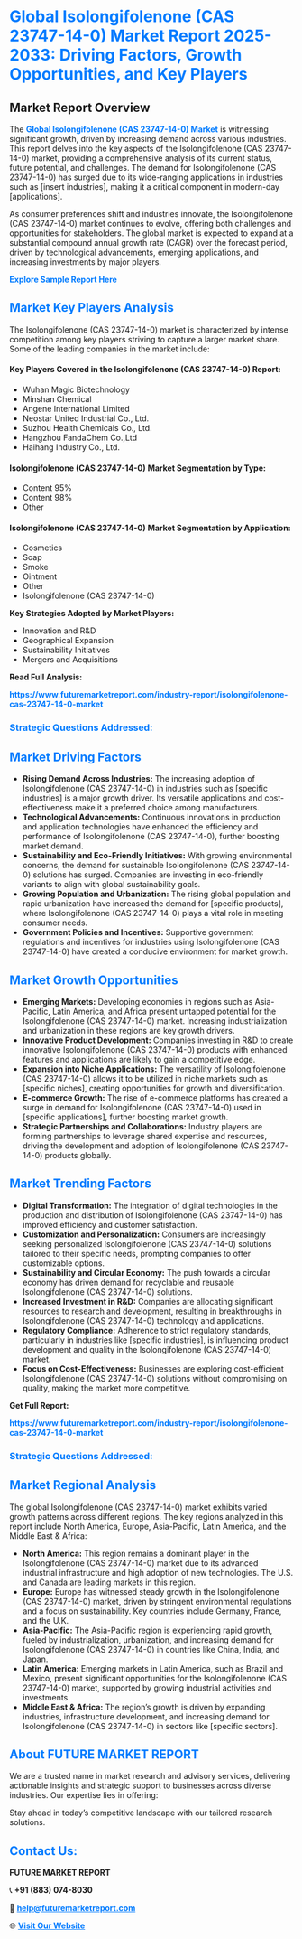 <h1 style="color: #007BFF;">Global Isolongifolenone (CAS 23747-14-0) Market Report 2025-2033: Driving Factors, Growth Opportunities, and Key Players</h1>

<section id="overview">
<h2>Market Report Overview</h2>
<p>The <a href="https://www.futuremarketreport.com/industry-report/isolongifolenone-cas-23747-14-0-market" style="color: #007BFF; text-decoration: none;"><strong>Global Isolongifolenone (CAS 23747-14-0) Market</strong></a> is witnessing significant growth, driven by increasing demand across various industries. This report delves into the key aspects of the Isolongifolenone (CAS 23747-14-0) market, providing a comprehensive analysis of its current status, future potential, and challenges. The demand for Isolongifolenone (CAS 23747-14-0) has surged due to its wide-ranging applications in industries such as [insert industries], making it a critical component in modern-day [applications].</p>
<p>As consumer preferences shift and industries innovate, the Isolongifolenone (CAS 23747-14-0) market continues to evolve, offering both challenges and opportunities for stakeholders. The global market is expected to expand at a substantial compound annual growth rate (CAGR) over the forecast period, driven by technological advancements, emerging applications, and increasing investments by major players.</p>
</section>

<section id="overview">
<p><a href="https://www.futuremarketreport.com/request-sample/reportId=112724" style="color: #007BFF; text-decoration: none;"><strong>Explore Sample Report Here</strong></a></p>
</section>

<section id="key-players">
<h2 style="color: #007BFF;">Market Key Players Analysis</h2>
<p>The Isolongifolenone (CAS 23747-14-0) market is characterized by intense competition among key players striving to capture a larger market share. Some of the leading companies in the market include:</p>
<h4>Key Players Covered in the Isolongifolenone (CAS 23747-14-0) Report:</h4>
<ul><li>Wuhan Magic Biotechnology</li><li>Minshan Chemical</li><li>Angene International Limited</li><li>Neostar United Industrial Co., Ltd.</li><li>Suzhou Health Chemicals Co., Ltd.</li><li>Hangzhou FandaChem Co.,Ltd</li><li>Haihang Industry Co., Ltd.</li></ul>
<h4>Isolongifolenone (CAS 23747-14-0) Market Segmentation by Type:</h4>
<ul><li>Content 95%</li><li>Content 98%</li><li>Other</li></ul>

<h4>Isolongifolenone (CAS 23747-14-0) Market Segmentation by Application:</h4>
<ul><li>Cosmetics</li><li>Soap</li><li>Smoke</li><li>Ointment</li><li>Other</li><li>Isolongifolenone (CAS 23747-14-0)</li></ul>
<p><strong>Key Strategies Adopted by Market Players:</strong></p>
<ul>
<li>Innovation and R&D</li>
<li>Geographical Expansion</li>
<li>Sustainability Initiatives</li>
<li>Mergers and Acquisitions</li>
</ul>
</section>

<section>
<p><strong>Read Full Analysis: </strong></p><a href="https://www.futuremarketreport.com/industry-report/isolongifolenone-cas-23747-14-0-market" style="color: #007BFF; text-decoration: none;"><strong>https://www.futuremarketreport.com/industry-report/isolongifolenone-cas-23747-14-0-market</strong></a>
<h3 style="color: #007BFF;">Strategic Questions Addressed:</h3>
</section>

<section id="driving-factors">
<h2 style="color: #007BFF;">Market Driving Factors</h2>
<ul>
<li><strong>Rising Demand Across Industries:</strong> The increasing adoption of Isolongifolenone (CAS 23747-14-0) in industries such as [specific industries] is a major growth driver. Its versatile applications and cost-effectiveness make it a preferred choice among manufacturers.</li>
<li><strong>Technological Advancements:</strong> Continuous innovations in production and application technologies have enhanced the efficiency and performance of Isolongifolenone (CAS 23747-14-0), further boosting market demand.</li>
<li><strong>Sustainability and Eco-Friendly Initiatives:</strong> With growing environmental concerns, the demand for sustainable Isolongifolenone (CAS 23747-14-0) solutions has surged. Companies are investing in eco-friendly variants to align with global sustainability goals.</li>
<li><strong>Growing Population and Urbanization:</strong> The rising global population and rapid urbanization have increased the demand for [specific products], where Isolongifolenone (CAS 23747-14-0) plays a vital role in meeting consumer needs.</li>
<li><strong>Government Policies and Incentives:</strong> Supportive government regulations and incentives for industries using Isolongifolenone (CAS 23747-14-0) have created a conducive environment for market growth.</li>
</ul>
</section>

<section id="growth-opportunities">
<h2 style="color: #007BFF;">Market Growth Opportunities</h2>
<ul>
<li><strong>Emerging Markets:</strong> Developing economies in regions such as Asia-Pacific, Latin America, and Africa present untapped potential for the Isolongifolenone (CAS 23747-14-0) market. Increasing industrialization and urbanization in these regions are key growth drivers.</li>
<li><strong>Innovative Product Development:</strong> Companies investing in R&D to create innovative Isolongifolenone (CAS 23747-14-0) products with enhanced features and applications are likely to gain a competitive edge.</li>
<li><strong>Expansion into Niche Applications:</strong> The versatility of Isolongifolenone (CAS 23747-14-0) allows it to be utilized in niche markets such as [specific niches], creating opportunities for growth and diversification.</li>
<li><strong>E-commerce Growth:</strong> The rise of e-commerce platforms has created a surge in demand for Isolongifolenone (CAS 23747-14-0) used in [specific applications], further boosting market growth.</li>
<li><strong>Strategic Partnerships and Collaborations:</strong> Industry players are forming partnerships to leverage shared expertise and resources, driving the development and adoption of Isolongifolenone (CAS 23747-14-0) products globally.</li>
</ul>
</section>

<section id="trending-factors">
<h2 style="color: #007BFF;">Market Trending Factors</h2>
<ul>
<li><strong>Digital Transformation:</strong> The integration of digital technologies in the production and distribution of Isolongifolenone (CAS 23747-14-0) has improved efficiency and customer satisfaction.</li>
<li><strong>Customization and Personalization:</strong> Consumers are increasingly seeking personalized Isolongifolenone (CAS 23747-14-0) solutions tailored to their specific needs, prompting companies to offer customizable options.</li>
<li><strong>Sustainability and Circular Economy:</strong> The push towards a circular economy has driven demand for recyclable and reusable Isolongifolenone (CAS 23747-14-0) solutions.</li>
<li><strong>Increased Investment in R&D:</strong> Companies are allocating significant resources to research and development, resulting in breakthroughs in Isolongifolenone (CAS 23747-14-0) technology and applications.</li>
<li><strong>Regulatory Compliance:</strong> Adherence to strict regulatory standards, particularly in industries like [specific industries], is influencing product development and quality in the Isolongifolenone (CAS 23747-14-0) market.</li>
<li><strong>Focus on Cost-Effectiveness:</strong> Businesses are exploring cost-efficient Isolongifolenone (CAS 23747-14-0) solutions without compromising on quality, making the market more competitive.</li>
</ul>
</section>

<section>
<p><strong>Get Full Report: </strong></p><a href="https://www.futuremarketreport.com/industry-report/isolongifolenone-cas-23747-14-0-market" style="color: #007BFF; text-decoration: none;"><strong>https://www.futuremarketreport.com/industry-report/isolongifolenone-cas-23747-14-0-market</strong></a>
<h3 style="color: #007BFF;">Strategic Questions Addressed:</h3>
</section>


<section id="regional-analysis">
<h2 style="color: #007BFF;">Market Regional Analysis</h2>
<p>The global Isolongifolenone (CAS 23747-14-0) market exhibits varied growth patterns across different regions. The key regions analyzed in this report include North America, Europe, Asia-Pacific, Latin America, and the Middle East & Africa:</p>
<ul>
<li><strong>North America:</strong> This region remains a dominant player in the Isolongifolenone (CAS 23747-14-0) market due to its advanced industrial infrastructure and high adoption of new technologies. The U.S. and Canada are leading markets in this region.</li>
<li><strong>Europe:</strong> Europe has witnessed steady growth in the Isolongifolenone (CAS 23747-14-0) market, driven by stringent environmental regulations and a focus on sustainability. Key countries include Germany, France, and the U.K.</li>
<li><strong>Asia-Pacific:</strong> The Asia-Pacific region is experiencing rapid growth, fueled by industrialization, urbanization, and increasing demand for Isolongifolenone (CAS 23747-14-0) in countries like China, India, and Japan.</li>
<li><strong>Latin America:</strong> Emerging markets in Latin America, such as Brazil and Mexico, present significant opportunities for the Isolongifolenone (CAS 23747-14-0) market, supported by growing industrial activities and investments.</li>
<li><strong>Middle East & Africa:</strong> The region’s growth is driven by expanding industries, infrastructure development, and increasing demand for Isolongifolenone (CAS 23747-14-0) in sectors like [specific sectors].</li>
</ul>
</section>

<footer>
<h2 style="color: #007BFF;">About FUTURE MARKET REPORT</h2>
<p>We are a trusted name in market research and advisory services, delivering actionable insights and strategic support to businesses across diverse industries. Our expertise lies in offering:</p>

<p>Stay ahead in today’s competitive landscape with our tailored research solutions.</p>

<h2 style="color: #007BFF;">Contact Us:</h2>
<p><strong>FUTURE MARKET REPORT</strong></p>
<p>📞 <strong>+91 (883) 074-8030</strong></p>
<p>📧 <strong><a href="mailto:help@futuremarketreport.com" style="color: #007BFF;">help@futuremarketreport.com</a></strong></p>
<p>🌐 <strong><a href="https://www.futuremarketreport.com/" style="color: #007BFF;">Visit Our Website</a></strong></p>
</footer>